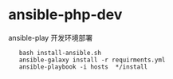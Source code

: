 # ansible-php-dev
ansible-play 开发环境部署
```
   bash install-ansible.sh
   ansible-galaxy install -r requirments.yml
   ansible-playbook -i hosts  */install
```
